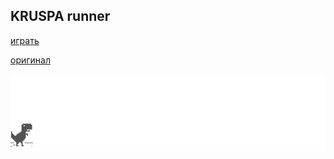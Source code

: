 ## KRUSPA runner

[играть](http://S0lve-et-C0agula.github.io/0/)

[оригинал](https://cs.chromium.org/chromium/src/components/neterror/resources/offline.js?q=t-rex+package:%5Echromium$&dr=C&l=7)

![превью](assets/screenshot.gif)
